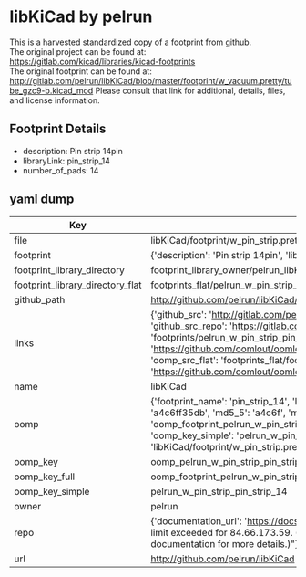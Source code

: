 # libKiCad by pelrun  
This is a harvested standardized copy of a footprint from github.  
The original project can be found at:  
https://gitlab.com/kicad/libraries/kicad-footprints  
The original footprint can be found at:
http://gitlab.com/pelrun/libKiCad/blob/master/footprint/w_vacuum.pretty/tube_gzc9-b.kicad_mod
Please consult that link for additional, details, files, and license information.  
## Footprint Details
* description: Pin strip 14pin  
* libraryLink: pin_strip_14  
* number_of_pads: 14  
## yaml dump  
| Key | Value |  
| --- | --- |  
| file | libKiCad/footprint/w_pin_strip.pretty/pin_strip_14.kicad_mod |  
| footprint | {'description': 'Pin strip 14pin', 'libraryLink': 'pin_strip_14', 'number_of_pads': 14} |  
| footprint_library_directory | footprint_library_owner/pelrun_libKiCad |  
| footprint_library_directory_flat | footprints_flat/pelrun_w_pin_strip_pin_strip_14/working |  
| github_path | http://github.com/pelrun/libKiCad/blob/master/footprint/w_pin_strip.pretty/pin_strip_14.kicad_mod |  
| links | {'github_src': 'http://gitlab.com/pelrun/libKiCad/blob/master/footprint/w_vacuum.pretty/tube_gzc9-b.kicad_mod', 'github_src_repo': 'https://gitlab.com/kicad/libraries/kicad-footprints', 'oomp_bot': 'footprints/pelrun_w_pin_strip_pin_strip_14/working', 'oomp_bot_github': 'https://github.com/oomlout/oomlout_oomp_footprint_bot/tree/main/footprints/pelrun_w_pin_strip_pin_strip_14/working', 'oomp_src_flat': 'footprints_flat/footprints_flat/pelrun_w_pin_strip_pin_strip_14/working', 'oomp_src_flat_github': 'https://github.com/oomlout/oomlout_oomp_footprint_src/tree/main/footprints_flat/pelrun_w_pin_strip_pin_strip_14/working'} |  
| name | libKiCad |  
| oomp | {'footprint_name': 'pin_strip_14', 'library_name': 'w_pin_strip', 'md5': 'a4c6ff35db02dfc30730e2e384e1c486', 'md5_10': 'a4c6ff35db', 'md5_5': 'a4c6f', 'md5_6': 'a4c6ff', 'oomp_key': 'oomp_pelrun_w_pin_strip_pin_strip_14', 'oomp_key_extra': 'oomp_footprint_pelrun_w_pin_strip_pin_strip_14', 'oomp_key_full': 'oomp_footprint_pelrun_w_pin_strip_pin_strip_14_a4c6ff', 'oomp_key_simple': 'pelrun_w_pin_strip_pin_strip_14', 'original_filename': 'libKiCad/footprint/w_pin_strip.pretty/pin_strip_14.kicad_mod', 'owner_name': 'pelrun'} |  
| oomp_key | oomp_pelrun_w_pin_strip_pin_strip_14 |  
| oomp_key_full | oomp_footprint_pelrun_w_pin_strip_pin_strip_14 |  
| oomp_key_simple | pelrun_w_pin_strip_pin_strip_14 |  
| owner | pelrun |  
| repo | {'documentation_url': 'https://docs.github.com/rest/overview/resources-in-the-rest-api#rate-limiting', 'message': "API rate limit exceeded for 84.66.173.59. (But here's the good news: Authenticated requests get a higher rate limit. Check out the documentation for more details.)"} |  
| url | http://github.com/pelrun/libKiCad |  

